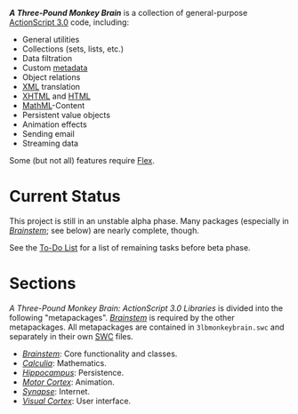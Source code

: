 _**A Three-Pound Monkey Brain**_ is a collection of general-purpose [ActionScript 3.0](http://livedocs.adobe.com/flex/3/langref/index.html) code, including:

  * General utilities
  * Collections (sets, lists, etc.)
  * Data filtration
  * Custom [metadata](http://livedocs.adobe.com/flex/3/langref/mxml/metadata.html)
  * Object relations
  * [XML](http://www.w3.org/XML/) translation
  * [XHTML](http://www.w3.org/TR/xhtml1/) and [HTML](http://www.w3.org/TR/REC-html40/)
  * [MathML](http://www.w3.org/Math/)-Content
  * Persistent value objects
  * Animation effects
  * Sending email
  * Streaming data

Some (but not all) features require [Flex](http://www.adobe.com/products/flex/).

# Current Status #

This project is still in an unstable alpha phase. Many packages (especially in _[Brainstem](Brainstem.md)_; see below) are nearly complete, though.

See the [To-Do List](ToDoList.md) for a list of remaining tasks before beta phase.

# Sections #

_A Three-Pound Monkey Brain: ActionScript 3.0 Libraries_ is divided into the following "metapackages". _[Brainstem](Brainstem.md)_ is required by the other metapackages. All metapackages are contained in `3lbmonkeybrain.swc` and separately in their own [SWC](http://livedocs.adobe.com/flash/mx2004/main_7_2/wwhelp/wwhimpl/common/html/wwhelp.htm?context=Flash_MX_2004&file=00003109.html) files.

  * _[Brainstem](Brainstem.md)_: Core functionality and classes.
  * _[Calculia](Calculia.md)_: Mathematics.
  * _[Hippocampus](Hippocampus.md)_: Persistence.
  * _[Motor Cortex](MotorCortex.md)_: Animation.
  * _[Synapse](Synapse.md)_: Internet.
  * _[Visual Cortex](VisualCortex.md)_: User interface.